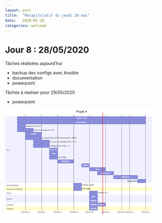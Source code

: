 ```yaml
---
layout: post
title:  "Récapitulatif du jeudi 28 mai"
date:   2020-05-28
categories: welcome
---
```


# Jour 8 : 28/05/2020

Tâches réalisées aujourd’hui

- backup des configs avec Ansible
- documentation
- powerpoint

Tâches à réaliser pour 29/05/2020

- powerpoint

![2020-05-27](20200528_planning.png)
